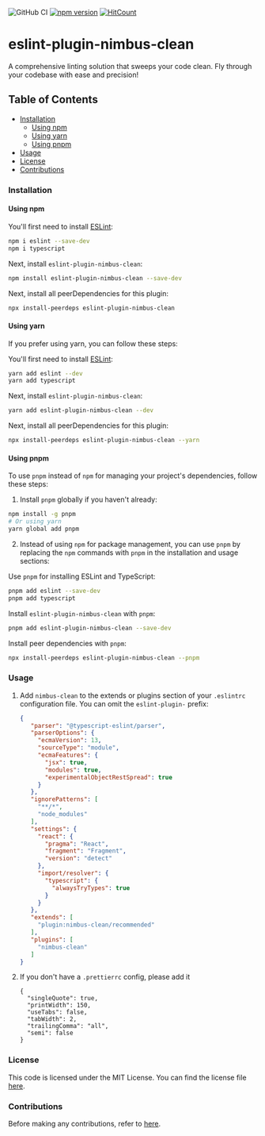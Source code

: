 ![GitHub CI](https://github.com/dipiash/eslint-plugin-nimbus-clean/actions/workflows/ci.yml/badge.svg)
[![npm version](https://badge.fury.io/js/eslint-plugin-nimbus-clean.svg?v=0.2.4)](https://badge.fury.io/js/eslint-plugin-nimbus-clean)
[![HitCount](https://hits.dwyl.com/dipiash/eslint-plugin-nimbus-clean.svg?style=flat-square)](http://hits.dwyl.com/dipiash/eslint-plugin-nimbus-clean)

# eslint-plugin-nimbus-clean

A comprehensive linting solution that sweeps your code clean. Fly through your codebase with ease and precision!

## Table of Contents

<!-- toc -->

- [Installation](#installation)
  - [Using npm](#using-npm)
  - [Using yarn](#using-yarn)
  - [Using pnpm](#using-pnpm)
- [Usage](#usage)
- [License](#license)
- [Contributions](#contributions)

<!-- tocstop -->

### Installation

#### Using npm

You'll first need to install [ESLint](https://eslint.org/):

```sh
npm i eslint --save-dev
npm i typescript
```

Next, install `eslint-plugin-nimbus-clean`:

```sh
npm install eslint-plugin-nimbus-clean --save-dev
```

Next, install all peerDependencies for this plugin:

```sh
npx install-peerdeps eslint-plugin-nimbus-clean
```

#### Using yarn

If you prefer using yarn, you can follow these steps:

You'll first need to install [ESLint](https://eslint.org/):

```sh
yarn add eslint --dev
yarn add typescript
```

Next, install `eslint-plugin-nimbus-clean`:

```sh
yarn add eslint-plugin-nimbus-clean --dev
```

Next, install all peerDependencies for this plugin:

```sh
npx install-peerdeps eslint-plugin-nimbus-clean --yarn
```

#### Using pnpm

To use `pnpm` instead of `npm` for managing your project's dependencies, follow these steps:

1. Install `pnpm` globally if you haven't already:

```sh
npm install -g pnpm
# Or using yarn
yarn global add pnpm
```

2. Instead of using `npm` for package management, you can use `pnpm` by replacing the `npm` commands with `pnpm` in the installation and usage sections:

Use `pnpm` for installing ESLint and TypeScript:

```sh
pnpm add eslint --save-dev
pnpm add typescript
```

Install `eslint-plugin-nimbus-clean` with `pnpm`:

```sh
pnpm add eslint-plugin-nimbus-clean --save-dev
```

Install peer dependencies with `pnpm`:

```sh
npx install-peerdeps eslint-plugin-nimbus-clean --pnpm
```

### Usage

1. Add `nimbus-clean` to the extends or plugins section of your `.eslintrc` configuration file. You can omit the `eslint-plugin-` prefix:
   ```json
   {
      "parser": "@typescript-eslint/parser",
      "parserOptions": {
        "ecmaVersion": 13,
        "sourceType": "module",
        "ecmaFeatures": {
          "jsx": true,
          "modules": true,
          "experimentalObjectRestSpread": true
        }
      },
      "ignorePatterns": [
        "**/*",
        "node_modules"
      ],
      "settings": {
        "react": {
          "pragma": "React",
          "fragment": "Fragment",
          "version": "detect"
        },
        "import/resolver": {
          "typescript": {
            "alwaysTryTypes": true
          }
        }
      },
      "extends": [
        "plugin:nimbus-clean/recommended"
      ],
      "plugins": [
        "nimbus-clean"
      ]
   }
   ```

2. If you don't have a `.prettierrc` config, please add it

   ```prettier
   {
     "singleQuote": true,
     "printWidth": 150,
     "useTabs": false,
     "tabWidth": 2,
     "trailingComma": "all",
     "semi": false
   }
   ```

### License
This code is licensed under the MIT License. 
You can find the license file [here](/LICENSE).

### Contributions
Before making any contributions, refer to [here](/CONTRIBUTING).
